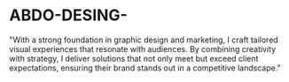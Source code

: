 # ABDO-DESING-
"With a strong foundation in graphic design and marketing, I craft tailored visual experiences that resonate with audiences. By combining creativity with strategy, I deliver solutions that not only meet but exceed client expectations, ensuring their brand stands out in a competitive landscape."
